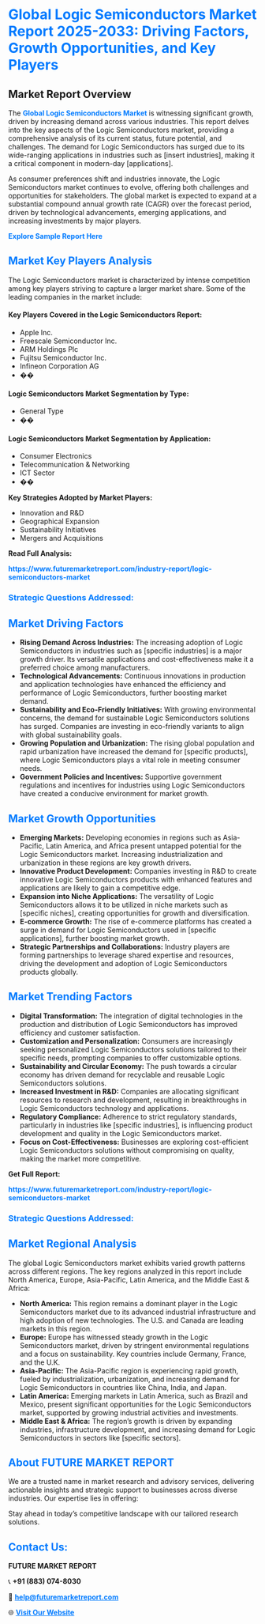 <h1 style="color: #007BFF;">Global Logic Semiconductors Market Report 2025-2033: Driving Factors, Growth Opportunities, and Key Players</h1>

<section id="overview">
<h2>Market Report Overview</h2>
<p>The <a href="https://www.futuremarketreport.com/industry-report/logic-semiconductors-market" style="color: #007BFF; text-decoration: none;"><strong>Global Logic Semiconductors Market</strong></a> is witnessing significant growth, driven by increasing demand across various industries. This report delves into the key aspects of the Logic Semiconductors market, providing a comprehensive analysis of its current status, future potential, and challenges. The demand for Logic Semiconductors has surged due to its wide-ranging applications in industries such as [insert industries], making it a critical component in modern-day [applications].</p>
<p>As consumer preferences shift and industries innovate, the Logic Semiconductors market continues to evolve, offering both challenges and opportunities for stakeholders. The global market is expected to expand at a substantial compound annual growth rate (CAGR) over the forecast period, driven by technological advancements, emerging applications, and increasing investments by major players.</p>
</section>

<section id="overview">
<p><a href="https://www.futuremarketreport.com/request-sample/reportId=118214" style="color: #007BFF; text-decoration: none;"><strong>Explore Sample Report Here</strong></a></p>
</section>

<section id="key-players">
<h2 style="color: #007BFF;">Market Key Players Analysis</h2>
<p>The Logic Semiconductors market is characterized by intense competition among key players striving to capture a larger market share. Some of the leading companies in the market include:</p>
<h4>Key Players Covered in the Logic Semiconductors Report:</h4>
<ul><li>Apple Inc.</li><li>Freescale Semiconductor Inc.</li><li>ARM Holdings Plc</li><li>Fujitsu Semiconductor Inc.</li><li>Infineon Corporation AG</li><li>��</li></ul>
<h4>Logic Semiconductors Market Segmentation by Type:</h4>
<ul><li>General Type</li><li>��</li></ul>

<h4>Logic Semiconductors Market Segmentation by Application:</h4>
<ul><li>Consumer Electronics</li><li>Telecommunication &amp; Networking</li><li>ICT Sector</li><li>��</li></ul>
<p><strong>Key Strategies Adopted by Market Players:</strong></p>
<ul>
<li>Innovation and R&D</li>
<li>Geographical Expansion</li>
<li>Sustainability Initiatives</li>
<li>Mergers and Acquisitions</li>
</ul>
</section>

<section>
<p><strong>Read Full Analysis: </strong></p><a href="https://www.futuremarketreport.com/industry-report/logic-semiconductors-market" style="color: #007BFF; text-decoration: none;"><strong>https://www.futuremarketreport.com/industry-report/logic-semiconductors-market</strong></a>
<h3 style="color: #007BFF;">Strategic Questions Addressed:</h3>
</section>

<section id="driving-factors">
<h2 style="color: #007BFF;">Market Driving Factors</h2>
<ul>
<li><strong>Rising Demand Across Industries:</strong> The increasing adoption of Logic Semiconductors in industries such as [specific industries] is a major growth driver. Its versatile applications and cost-effectiveness make it a preferred choice among manufacturers.</li>
<li><strong>Technological Advancements:</strong> Continuous innovations in production and application technologies have enhanced the efficiency and performance of Logic Semiconductors, further boosting market demand.</li>
<li><strong>Sustainability and Eco-Friendly Initiatives:</strong> With growing environmental concerns, the demand for sustainable Logic Semiconductors solutions has surged. Companies are investing in eco-friendly variants to align with global sustainability goals.</li>
<li><strong>Growing Population and Urbanization:</strong> The rising global population and rapid urbanization have increased the demand for [specific products], where Logic Semiconductors plays a vital role in meeting consumer needs.</li>
<li><strong>Government Policies and Incentives:</strong> Supportive government regulations and incentives for industries using Logic Semiconductors have created a conducive environment for market growth.</li>
</ul>
</section>

<section id="growth-opportunities">
<h2 style="color: #007BFF;">Market Growth Opportunities</h2>
<ul>
<li><strong>Emerging Markets:</strong> Developing economies in regions such as Asia-Pacific, Latin America, and Africa present untapped potential for the Logic Semiconductors market. Increasing industrialization and urbanization in these regions are key growth drivers.</li>
<li><strong>Innovative Product Development:</strong> Companies investing in R&D to create innovative Logic Semiconductors products with enhanced features and applications are likely to gain a competitive edge.</li>
<li><strong>Expansion into Niche Applications:</strong> The versatility of Logic Semiconductors allows it to be utilized in niche markets such as [specific niches], creating opportunities for growth and diversification.</li>
<li><strong>E-commerce Growth:</strong> The rise of e-commerce platforms has created a surge in demand for Logic Semiconductors used in [specific applications], further boosting market growth.</li>
<li><strong>Strategic Partnerships and Collaborations:</strong> Industry players are forming partnerships to leverage shared expertise and resources, driving the development and adoption of Logic Semiconductors products globally.</li>
</ul>
</section>

<section id="trending-factors">
<h2 style="color: #007BFF;">Market Trending Factors</h2>
<ul>
<li><strong>Digital Transformation:</strong> The integration of digital technologies in the production and distribution of Logic Semiconductors has improved efficiency and customer satisfaction.</li>
<li><strong>Customization and Personalization:</strong> Consumers are increasingly seeking personalized Logic Semiconductors solutions tailored to their specific needs, prompting companies to offer customizable options.</li>
<li><strong>Sustainability and Circular Economy:</strong> The push towards a circular economy has driven demand for recyclable and reusable Logic Semiconductors solutions.</li>
<li><strong>Increased Investment in R&D:</strong> Companies are allocating significant resources to research and development, resulting in breakthroughs in Logic Semiconductors technology and applications.</li>
<li><strong>Regulatory Compliance:</strong> Adherence to strict regulatory standards, particularly in industries like [specific industries], is influencing product development and quality in the Logic Semiconductors market.</li>
<li><strong>Focus on Cost-Effectiveness:</strong> Businesses are exploring cost-efficient Logic Semiconductors solutions without compromising on quality, making the market more competitive.</li>
</ul>
</section>

<section>
<p><strong>Get Full Report: </strong></p><a href="https://www.futuremarketreport.com/industry-report/logic-semiconductors-market" style="color: #007BFF; text-decoration: none;"><strong>https://www.futuremarketreport.com/industry-report/logic-semiconductors-market</strong></a>
<h3 style="color: #007BFF;">Strategic Questions Addressed:</h3>
</section>


<section id="regional-analysis">
<h2 style="color: #007BFF;">Market Regional Analysis</h2>
<p>The global Logic Semiconductors market exhibits varied growth patterns across different regions. The key regions analyzed in this report include North America, Europe, Asia-Pacific, Latin America, and the Middle East & Africa:</p>
<ul>
<li><strong>North America:</strong> This region remains a dominant player in the Logic Semiconductors market due to its advanced industrial infrastructure and high adoption of new technologies. The U.S. and Canada are leading markets in this region.</li>
<li><strong>Europe:</strong> Europe has witnessed steady growth in the Logic Semiconductors market, driven by stringent environmental regulations and a focus on sustainability. Key countries include Germany, France, and the U.K.</li>
<li><strong>Asia-Pacific:</strong> The Asia-Pacific region is experiencing rapid growth, fueled by industrialization, urbanization, and increasing demand for Logic Semiconductors in countries like China, India, and Japan.</li>
<li><strong>Latin America:</strong> Emerging markets in Latin America, such as Brazil and Mexico, present significant opportunities for the Logic Semiconductors market, supported by growing industrial activities and investments.</li>
<li><strong>Middle East & Africa:</strong> The region’s growth is driven by expanding industries, infrastructure development, and increasing demand for Logic Semiconductors in sectors like [specific sectors].</li>
</ul>
</section>

<footer>
<h2 style="color: #007BFF;">About FUTURE MARKET REPORT</h2>
<p>We are a trusted name in market research and advisory services, delivering actionable insights and strategic support to businesses across diverse industries. Our expertise lies in offering:</p>

<p>Stay ahead in today’s competitive landscape with our tailored research solutions.</p>

<h2 style="color: #007BFF;">Contact Us:</h2>
<p><strong>FUTURE MARKET REPORT</strong></p>
<p>📞 <strong>+91 (883) 074-8030</strong></p>
<p>📧 <strong><a href="mailto:help@futuremarketreport.com" style="color: #007BFF;">help@futuremarketreport.com</a></strong></p>
<p>🌐 <strong><a href="https://www.futuremarketreport.com/" style="color: #007BFF;">Visit Our Website</a></strong></p>
</footer>